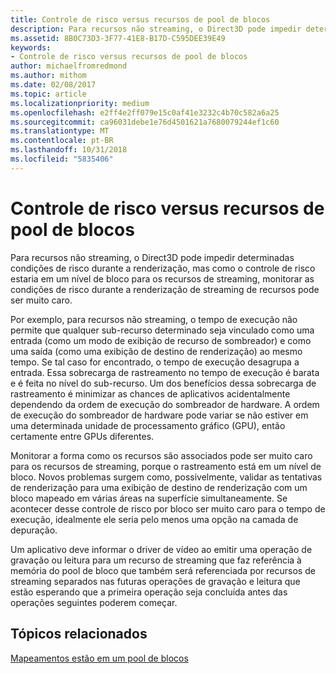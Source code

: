 ```yaml
---
title: Controle de risco versus recursos de pool de blocos
description: Para recursos não streaming, o Direct3D pode impedir determinadas condições de risco durante a renderização, mas como o controle de risco estaria em um nível de bloco para os recursos de streaming, monitorar as condições de risco durante a renderização de streaming de recursos pode ser muito caro.
ms.assetid: 8B0C73D3-3F77-41E8-B17D-C595DEE39E49
keywords:
- Controle de risco versus recursos de pool de blocos
author: michaelfromredmond
ms.author: mithom
ms.date: 02/08/2017
ms.topic: article
ms.localizationpriority: medium
ms.openlocfilehash: e2ff4e2ff079e15c0af41e3232c4b70c582a6a25
ms.sourcegitcommit: ca96031debe1e76d4501621a7680079244ef1c60
ms.translationtype: MT
ms.contentlocale: pt-BR
ms.lasthandoff: 10/31/2018
ms.locfileid: "5835406"
---
```

# <a name="hazard-tracking-versus-tile-pool-resources"></a>Controle de risco versus recursos de pool de blocos


Para recursos não streaming, o Direct3D pode impedir determinadas condições de risco durante a renderização, mas como o controle de risco estaria em um nível de bloco para os recursos de streaming, monitorar as condições de risco durante a renderização de streaming de recursos pode ser muito caro.

Por exemplo, para recursos não streaming, o tempo de execução não permite que qualquer sub-recurso determinado seja vinculado como uma entrada (como um modo de exibição de recurso de sombreador) e como uma saída (como uma exibição de destino de renderização) ao mesmo tempo. Se tal caso for encontrado, o tempo de execução desagrupa a entrada. Essa sobrecarga de rastreamento no tempo de execução é barata e é feita no nível do sub-recurso. Um dos benefícios dessa sobrecarga de rastreamento é minimizar as chances de aplicativos acidentalmente dependendo da ordem de execução do sombreador de hardware. A ordem de execução do sombreador de hardware pode variar se não estiver em uma determinada unidade de processamento gráfico (GPU), então certamente entre GPUs diferentes.

Monitorar a forma como os recursos são associados pode ser muito caro para os recursos de streaming, porque o rastreamento está em um nível de bloco. Novos problemas surgem como, possivelmente, validar as tentativas de renderização para uma exibição de destino de renderização com um bloco mapeado em várias áreas na superfície simultaneamente. Se acontecer desse controle de risco por bloco ser muito caro para o tempo de execução, idealmente ele seria pelo menos uma opção na camada de depuração.

Um aplicativo deve informar o driver de vídeo ao emitir uma operação de gravação ou leitura para um recurso de streaming que faz referência à memória do pool de bloco que também será referenciada por recursos de streaming separados nas futuras operações de gravação e leitura que estão esperando que a primeira operação seja concluída antes das operações seguintes poderem começar.

## <a name="span-idrelated-topicsspanrelated-topics"></a><span id="related-topics"></span>Tópicos relacionados


[Mapeamentos estão em um pool de blocos](mappings-are-into-a-tile-pool.md)

 

 




